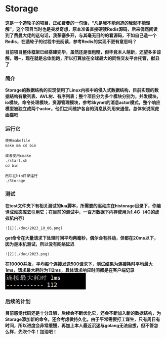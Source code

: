 # Storage

__这是一个造轮子的项目，正如费曼的一句话，“凡是我不能创造的我就不能理解”，这个项目当时也是突发奇想，原本准备直接硬读Redis源码，后来偶然间读到了费曼大佬的这句话，我茅塞多开，与其毫无目的的看源码，不如自己造一个Redis，在造轮子的过程中去阅读，参考Redis的实现不更有意思吗？__

__目前项目整体框架已经搭建完毕，虽然还是很粗糙，但毕竟本人萌新，还望多多谅解，嗯~，现在就是总体能跑，所以打算放在全球最大的同性交友平台托管，献丑了__

### 简介
__Storage的数据结构的实现使用了Linux内核中的侵入式数据结构，目前实现的数据结构有散列表、AVL树、有序列表；整个项目分为多个模块分别为，并发模块，io模块，命令处理模块，资源管理模块，参考Skynet的消息actor模式，整个响应模型被独立成两个actor，他们之间维护各自的消息队列用来通信，总体来说照虎画猫吧__

### 运行它
    使用makefile
    make && cd bin
    
    或者使用cmake
    ./start.sh
    cd bin
    
    然后在bin目录运行
    ./Storage

### 测试
__在test文件夹下有相关测试的lua脚本，所需要的驱动库在historage目录下，你编译成动态库去引用它；在目前的测试中，一百万数据下内存使用为1.4G（4G的虚拟机内存）__

    ![1](./doc/2023_10_06.png)

__get命令在大量请求下处理时间平均两毫秒，偶尔会有抖动，但都在20ms以下，因为是本机测试，所以没有网络延迟__

    ![2](./doc/2023.png)

__在10000并发，平均每个连接发送500请求下，测试结果为连接耗时平均最大1ms，请求最大耗时为112ms，具体请求响应时间都是在客户端记录__
    ![3](./doc/2023_10_29.png)  

    
### 后续的计划
__目前感觉代码还是十分丑陋，后续会不断优化它，还会不断加入新的数据结构，为Storage添加新的命令，还会考虑做持久化，由于平常需要打工谋生，只有周日有时间，所以进度会非常缓慢，再加上本人最近沉迷与golang无法自拔，但不管怎么样，先吹个牛！加油吧！__
